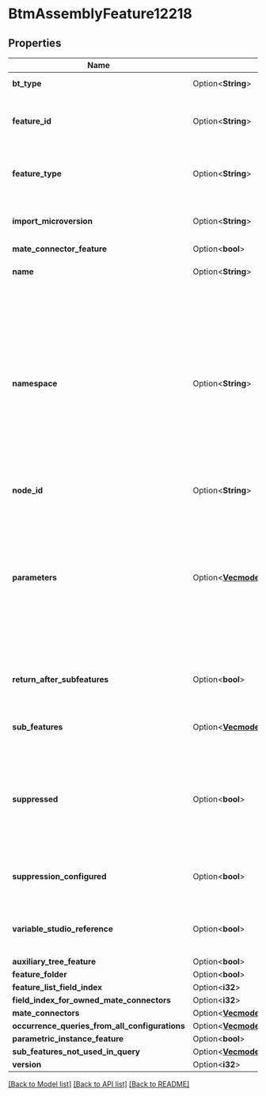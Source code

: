 # BtmAssemblyFeature12218

## Properties

Name | Type | Description | Notes
------------ | ------------- | ------------- | -------------
**bt_type** | Option<**String**> | Type of JSON object. | [optional]
**feature_id** | Option<**String**> | Unique ID of the feature instance within this Part Studio. | [optional]
**feature_type** | Option<**String**> | The name of the feature spec that this feature instantiates. | [optional]
**import_microversion** | Option<**String**> | Element microversion that is being imported. | [optional]
**mate_connector_feature** | Option<**bool**> |  | [optional]
**name** | Option<**String**> | User-visible name of the feature. | [optional]
**namespace** | Option<**String**> | Indicates where the feature definition lives. Features in the FeatureScript standard library have a namespace value of `\"\"`. Custom features identify the Feature Studio that contains the definition. | [optional]
**node_id** | Option<**String**> | ID for the feature node. | [optional]
**parameters** | Option<[**Vec<models::BtmParameter1>**](BTMParameter-1.md)> | A list of parameter values for instantiation of the feature spec. Parameters are present for all defined parameters, even if not used in a specific instantiation. | [optional]
**return_after_subfeatures** | Option<**bool**> | For internal use only. Should always be `false`. | [optional]
**sub_features** | Option<[**Vec<models::BtmFeature134>**](BTMFeature-134.md)> | List of subfeatures belonging to the feature. | [optional]
**suppressed** | Option<**bool**> | If `true`, the feature is suppressed. It will skip regeneration, denoted by a line through the name in the Feature list. | [optional]
**suppression_configured** | Option<**bool**> | `true` if the suppression is configured in the Part Studio. | [optional]
**variable_studio_reference** | Option<**bool**> | If `true`, the feature references a Variable Studio. | [optional]
**auxiliary_tree_feature** | Option<**bool**> |  | [optional]
**feature_folder** | Option<**bool**> |  | [optional]
**feature_list_field_index** | Option<**i32**> |  | [optional]
**field_index_for_owned_mate_connectors** | Option<**i32**> |  | [optional]
**mate_connectors** | Option<[**Vec<models::BtmMateConnector66>**](BTMMateConnector-66.md)> |  | [optional]
**occurrence_queries_from_all_configurations** | Option<[**Vec<models::BtmIndividualQueryWithOccurrenceBase904>**](BTMIndividualQueryWithOccurrenceBase-904.md)> |  | [optional]
**parametric_instance_feature** | Option<**bool**> |  | [optional]
**sub_features_not_used_in_query** | Option<[**Vec<models::BtmFeature134>**](BTMFeature-134.md)> |  | [optional]
**version** | Option<**i32**> |  | [optional]

[[Back to Model list]](../README.md#documentation-for-models) [[Back to API list]](../README.md#documentation-for-api-endpoints) [[Back to README]](../README.md)


